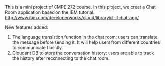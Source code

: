 This is a mini project of CMPE 272 course. In this project, we creat a Chat Room application based on the IBM tutorial. http://www.ibm.com/developerworks/cloud/library/cl-rtchat-app/

New features added:

1) The language translation function in the chat room: users can translate the message before sending it. It will help users from different countries to communicate fluently.
2) Cloudant DB to store the conversation history: users are able to track the history after reconnecting to the chat room. 
